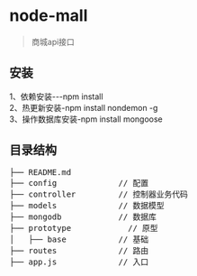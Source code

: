 # node-mall

> 商城api接口

## 安装

1、依赖安装---npm install<br/>
2、热更新安装-npm install nondemon -g<br/>
3、操作数据库安装-npm install mongoose<br/>

## 目录结构

<pre>
├── README.md           
├── config             // 配置
├── controller	       // 控制器业务代码
├── models	           // 数据模型
├── mongodb	           // 数据库
├── prototype	         // 原型
│   ├── base           // 基础
├── routes	           // 路由
├── app.js	           // 入口
</pre>
